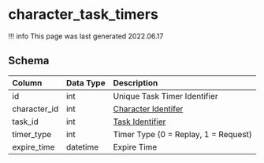 # character_task_timers

!!! info
	This page was last generated 2022.06.17

## Schema

| Column | Data Type | Description |
| :--- | :--- | :--- |
| id | int | Unique Task Timer Identifier |
| character_id | int | [Character Identifer](character_data.md) |
| task_id | int | [Task Identifier](tasks.md) |
| timer_type | int | Timer Type (0 = Replay, 1 = Request) |
| expire_time | datetime | Expire Time |

